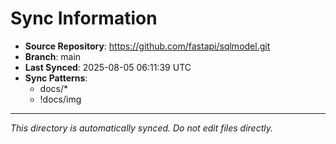 # Sync Information

- **Source Repository**: https://github.com/fastapi/sqlmodel.git
- **Branch**: main
- **Last Synced**: 2025-08-05 06:11:39 UTC
- **Sync Patterns**:
  - docs/*
  - !docs/img

---
*This directory is automatically synced. Do not edit files directly.*
